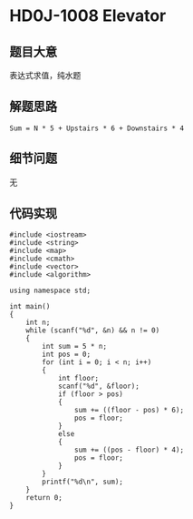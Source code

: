 # HD0J-1008 Elevator
## 题目大意
表达式求值，纯水题
## 解题思路
`Sum = N * 5 + Upstairs * 6 + Downstairs * 4`
## 细节问题
无
## 代码实现
```
#include <iostream>
#include <string>
#include <map>
#include <cmath>
#include <vector>
#include <algorithm>

using namespace std;

int main()
{
	int n;
	while (scanf("%d", &n) && n != 0)
	{
		int sum = 5 * n;
		int pos = 0;
		for (int i = 0; i < n; i++)
		{
			int floor;
			scanf("%d", &floor);
			if (floor > pos)
			{
				sum += ((floor - pos) * 6);
				pos = floor;
			}
			else
			{
				sum += ((pos - floor) * 4);
				pos = floor;
			}
		}
		printf("%d\n", sum);
	}
	return 0;
}
```
